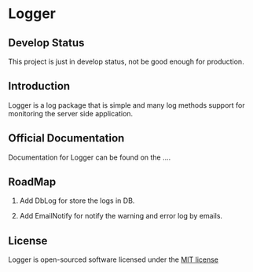 # Logger

## Develop Status

This project is just in develop status, not be good enough for production.

## Introduction

Logger is a log package that is simple and many log methods support for monitoring the server side application.

## Official Documentation

Documentation for Logger can be found on the ....

## RoadMap

1. Add DbLog for store the logs in DB.

2. Add EmailNotify for notify the warning and error log by emails.

## License

Logger is open-sourced software licensed under the [MIT license](http://opensource.org/licenses/MIT)
